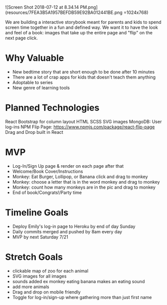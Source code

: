 ![Screen Shot 2018-07-12 at 8.34.14 PM.png](resources/7FEA3B5A1957BEFDB59E92BA012441BE.png =1024x768)

We are building a interactive storybook meant for parents and kids to spend screen time together in a fun and defined way. We want it to have the look and feel of a book: images that take up the entire page and "flip" on the next page click.

# Why Valuable
- New bedtime story that are short enough to be done after 10 minutes
- There are a lot of crap apps for kids that doesn't teach them anything
- Adoptable to series
- New genre of learning tools

# Planned Technologies
React
Bootstrap for column layout
HTML
SCSS
SVG images
MongoDB: User log-ins
NPM Flip Page: https://www.npmjs.com/package/react-flip-page
Drag and Drop built in React

# MVP
* Log-In/Sign Up page & render on each page after that
* Welcome/Book Cover/Instructions
* Monkey: Eat Burger, Lollipop, or Banana click and drag to monkey
* Monkey: choose a letter that is in the word monkey and drag to monkey
* Monkey: count how many monkeys are in the pic and drag to monkey
* End of book/Congrats!/Party time

# Timeline Goals
* Deploy Emily's log-in page to Heroku by end of day Sunday
* Daily commits merged and pushed by 8am every day 
* MVP by next Saturday 7/21

# Stretch Goals
- clickable map of zoo for each animal
- SVG images for all images
- sounds added ex monkey eating banana makes an eating sound
- add more animals
- Drag and drop on mobile friendly
- Toggle for log-in/sign-up where gathering more than just first name
